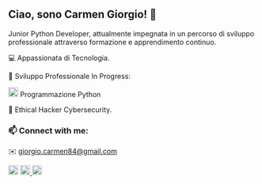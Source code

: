 
## Ciao, sono Carmen Giorgio! 👋

Junior Python Developer, attualmente impegnata in un percorso di sviluppo professionale attraverso formazione e apprendimento continuo.

💻 Appassionata di Tecnologia.

🌱 Sviluppo Professionale In Progress:

<img src="https://cdn.jsdelivr.net/gh/devicons/devicon/icons/python/python-original.svg" width="20" height="20" alt="Python"/>  Programmazione Python

🔐 Ethical Hacker Cybersecurity.


### 📫 Connect with me: 

✉️  giorgio.carmen84@gmail.com

<a href="www.linkedin.com/in/carmen-giorgio"><img src="https://cdn.jsdelivr.net/gh/devicons/devicon/icons/linkedin/linkedin-original.svg" width="20" height="20" alt="LinkedIn"/></a>
<a href ="https://t.me/@CarmenGiorgio" target="_blank"> <img src="https://upload.wikimedia.org/wikipedia/commons/8/82/Telegram_logo.svg" width="20" Height="20" alt="Telegram"/> </a>
<a href="mailto:giorgio.carmen84@gmail.com" target="_blank"> <img src="https://upload.wikimedia.org/wikipedia/commons/4/4e/ Mail_Icon.svg" width="20" Height="20" alt="Email"/> </a>
